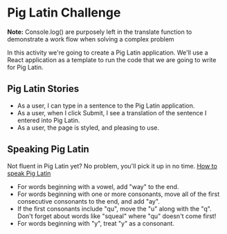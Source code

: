 # Pig Latin Challenge

**Note:** Console.log() are purposely left in the translate function to demonstrate a work flow when solving a complex problem

In this activity we're going to create a Pig Latin application.  We'll use a React application as a template to run the code that we are going to write for Pig Latin.

## Pig Latin Stories
- As a user, I can type in a sentence to the Pig Latin application.
- As a user, when I click Submit, I see a translation of the sentence I entered into Pig Latin.
- As a user, the page is styled, and pleasing to use.

## Speaking Pig Latin
Not fluent in Pig Latin yet?  No problem, you'll pick it up in no time. [How to speak Pig Latin](http://www.wikihow.com/Speak-Pig-Latin)
- For words beginning with a vowel, add "way" to the end.
- For words beginning with one or more consonants, move all of the first consecutive consonants to the end, and add "ay".
- If the first consonants include "qu", move the "u" along with the "q". Don't forget about words like "squeal" where "qu" doesn't come first!
- For words beginning with "y", treat "y" as a consonant.
